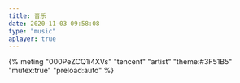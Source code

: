 ```yaml
---
title: 音乐
date: 2020-11-03 09:58:08
type: "music"
aplayer: true
---
```

{% meting "000PeZCQ1i4XVs" "tencent" "artist" "theme:#3F51B5" "mutex:true" "preload:auto" %}

